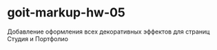 # goit-markup-hw-05
Добавление оформления всех декоративных эффектов для страниц Студия и Портфолио
